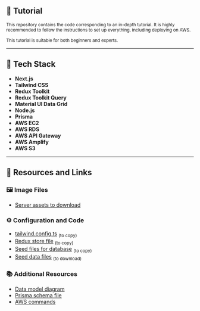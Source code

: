 ## 📘 **Tutorial**

<sub>This repository contains the code corresponding to an in-depth tutorial. It is highly recommended to follow the instructions to set up everything, including deploying on AWS.</sub>

<sub>This tutorial is suitable for both beginners and experts.</sub>

---

## 🧱 **Tech Stack**

- **Next.js**
- **Tailwind CSS**
- **Redux Toolkit**
- **Redux Toolkit Query**
- **Material UI Data Grid**
- **Node.js**
- **Prisma**
- **AWS EC2**
- **AWS RDS**
- **AWS API Gateway**
- **AWS Amplify**
- **AWS S3**

---

## 🔗 **Resources and Links**

### 🖼️ **Image Files**
- [Server assets to download](#)

### ⚙️ **Configuration and Code**
- [tailwind.config.ts](#) <sub>(to copy)</sub>  
- [Redux store file](#) <sub>(to copy)</sub>  
- [Seed files for database](#) <sub>(to copy)</sub>  
- [Seed data files](#) <sub>(to download)</sub>  

### 📚 **Additional Resources**
- [Data model diagram](#)
- [Prisma schema file](#)
- [AWS commands](#)


